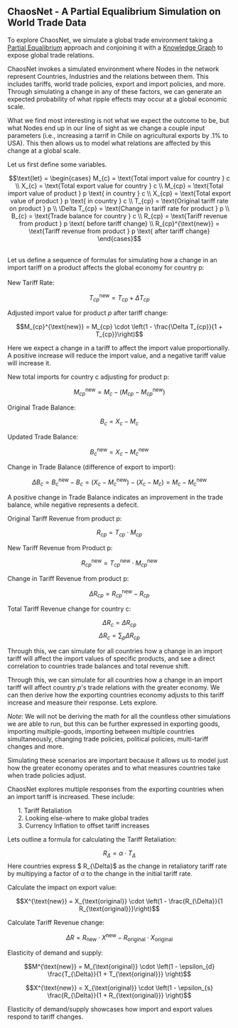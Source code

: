 ## ChaosNet - A Partial Equalibrium Simulation on World Trade Data

To explore ChaosNet, we simulate a global trade environment taking a [Partial Equalibrium](https://en.wikipedia.org/wiki/Partial_equilibrium) approach and conjoining it with a [Knowledge Graph](https://en.wikipedia.org/wiki/Knowledge_graph) to expose global trade relations.

ChaosNet invokes a simulated environment where Nodes in the network represent Countries, Industries and the relations between them. This includes tariffs, world trade policies, export and import policies, and more. Through simulating a change in any of these factors, we can generate an expected probability of what ripple effects may occur at a global economic scale.

What we find most interesting is not what we expect the outcome to be, but what Nodes end up in our line of sight as we change a couple input parameters (i.e., increasing a tarrif in Chile on agricultural exports by .1% to USA). This then allows us to model what relations are affected by this change at a global scale.

Let us first define some variables.

```math
\text{let} = \begin{cases}
M_{c} = \text{Total import value for country } c \\
X_{c} = \text{Total export value for country } c \\
M_{cp} = \text{Total import value of product } p \text{ in country } c \\
X_{cp} = \text{Total export value of product } p \text{ in country } c \\
T_{cp} = \text{Original tariff rate on product } p \\
\Delta T_{cp} = \text{Change in tariff rate for product } p \\
B_{c} = \text{Trade balance for country } c \\
R_{cp} = \text{Tariff revenue from product } p \text{ before tariff change} \\
R_{cp}^{\text{new}} = \text{Tariff revenue from product } p \text{ after tariff change}
\end{cases}
```

<br>
Let us define a sequence of formulas for simulating how a change in an import tariff on a product affects the global economy for country p:
<br><br>
New Tariff Rate:

$$T_{cp}^{\text{new}} = T_{cp} + \Delta T_{cp}$$

Adjusted import value for product $p$ after tariff change:

$$M_{cp}^{\text{new}} = M_{cp} \cdot \left(1 - \frac{\Delta T_{cp}}{1 + T_{cp}}\right)$$

Here we expect a change in a tariff to affect the import value proportionally. A positive increase will reduce the import value, and a negative tariff value will increase it.

New total imports for country c adjusting for product p:

$$M_{cp}^{\text{new}} = M_{c} - \left(M_{cp} - M_{cp}^{\text{new}}\right)$$

Original Trade Balance:

$$B_{c} = X_{c} - M_{c}$$

Updated Trade Balance:

$$B_{c}^{\text{new}} = X_{c} - M_{c}^{\text{new}}$$

Change in Trade Balance (difference of export to import):

$$\Delta B_{c} = B_{c}^{\text{new}} - B_{c} = \left(X_{c} - M_{c}^{\text{new}} \right) - \left(X_{c} - M_{c}\right) = M_{c} - M_{c}^{\text{new}}$$

A positive change in Trade Balance indicates an improvement in the trade balance, while negative represents a defecit.

Original Tariff Revenue from product p:

$$R_{cp} = T_{cp} \cdot M_{cp}$$

New Tariff Revenue from Product p:

$$R_{cp}^{\text{new}} = T_{cp}^{\text{new}} \cdot M_{cp}^{\text{new}}$$

Change in Tariff Revenue from product p:

$$\Delta R_{cp} = R_{cp}^{\text{new}} - R_{cp}$$

Total Tariff Revenue change for country c:

$$\Delta R_{c} = \Delta R_{cp}$$
$$\Delta R_{c} = \sum_{p} \Delta R_{cp}$$

Through this, we can simulate for all countries how a change in an import tariff will affect the import values of specific products, and see a direct correlation to countries trade balances and total revenue shift.

Through this, we can simulate for all countries how a change in an import tariff will affect country $p$'s trade relations with the greater economy. We can then derive how the exporting countries economy adjusts to this tariff increase and measure their response. Lets explore.

$Note$: We will not be deriving the math for all the countless other simulations we are able to run, but this can be further expressed in exporting goods, importing multiple-goods, importing between multiple countries simultaneously, changing trade policies, political policies, multi-tariff changes and more.

Simulating these scenarios are important because it allows us to model just how the greater economy operates and to what measures countries take when trade policies adjust.

ChaosNet explores multiple responses from the exporting countries when an import tariff is increased. These include:

<ul>
1. Tariff Retaliation<br>
2. Looking else-where to make global trades<br>
3. Currency Inflation to offset tariff increases
</ul>

Lets outline a formula for calculating the Tariff Retaliation:

$$R_{\Delta} = \alpha \cdot T_{\Delta}$$
Here countries express $ R\_{\Delta}$ as the change in retaliatory tariff rate by multipying a factor of $\alpha$ to the change in the initial tariff rate.

Calculate the impact on export value:

$$X^{\text{new}} = X_{\text{original}} \cdot \left(1 - \frac{R_{\Delta}}{1 R_{\text{original}}}\right)$$

Calculate Tariff Revenue change:

$$\Delta R = R_{\text{new}} \cdot X^{\text{new}} - R_{\text{original}} \cdot X_{\text{original}}$$

Elasticity of demand and supply:

$$M^{\text{new}} = M_{\text{original}} \cdot \left(1 - \epsilon_{d} \frac{T_{\Delta}}{1 + T_{\text{original}}} \right)$$

$$X^{\text{new}} = X_{\text{original}} \cdot \left(1 - \epsilon_{s} \frac{R_{\Delta}}{1 + R_{\text{original}}} \right)$$

Elasticity of demand/supply showcases how import and export values respond to tariff changes.
